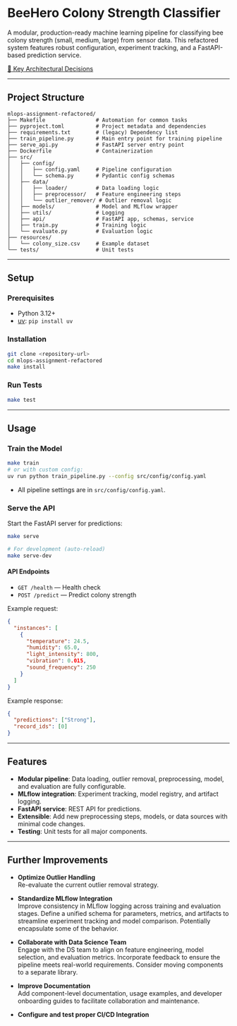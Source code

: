 # BeeHero Colony Strength Classifier

A modular, production-ready machine learning pipeline for classifying bee colony strength (small, medium, large) from sensor data. This refactored system features robust configuration, experiment tracking, and a FastAPI-based prediction service.

[📐 Key Architectural Decisions](architectural_decisions.md)

---

## Project Structure

```
mlops-assignment-refactored/
├── Makefile                # Automation for common tasks
├── pyproject.toml          # Project metadata and dependencies
├── requirements.txt        # (legacy) Dependency list
├── train_pipeline.py       # Main entry point for training pipeline
├── serve_api.py            # FastAPI server entry point
├── Dockerfile              # Containerization
├── src/
│   ├── config/
│   │   ├── config.yaml     # Pipeline configuration
│   │   └── schema.py       # Pydantic config schemas
│   ├── data/
│   │   ├── loader/         # Data loading logic
│   │   ├── preprocessor/   # Feature engineering steps
│   │   └── outlier_remover/ # Outlier removal logic
│   ├── models/             # Model and MLflow wrapper
│   ├── utils/              # Logging
│   ├── api/                # FastAPI app, schemas, service
│   ├── train.py            # Training logic
│   └── evaluate.py         # Evaluation logic
├── resources/
│   └── colony_size.csv     # Example dataset
└── tests/                  # Unit tests
```

---

## Setup

### Prerequisites

- Python 3.12+
- [uv](https://github.com/astral-sh/uv): `pip install uv`

### Installation

```bash
git clone <repository-url>
cd mlops-assignment-refactored
make install
```

### Run Tests

```bash
make test
```

---

## Usage

### Train the Model

```bash
make train
# or with custom config:
uv run python train_pipeline.py --config src/config/config.yaml
```

- All pipeline settings are in `src/config/config.yaml`.

### Serve the API

Start the FastAPI server for predictions:

```bash
make serve

# For development (auto-reload)
make serve-dev
```

#### API Endpoints

- `GET /health` — Health check
- `POST /predict` — Predict colony strength

Example request:
```json
{
  "instances": [
    {
      "temperature": 24.5,
      "humidity": 65.0,
      "light_intensity": 800,
      "vibration": 0.015,
      "sound_frequency": 250
    }
  ]
}
```
Example response:
```json
{
  "predictions": ["Strong"],
  "record_ids": [0]
}
```

---

## Features

- **Modular pipeline**: Data loading, outlier removal, preprocessing, model, and evaluation are fully configurable.
- **MLflow integration**: Experiment tracking, model registry, and artifact logging.
- **FastAPI service**: REST API for predictions.
- **Extensible**: Add new preprocessing steps, models, or data sources with minimal code changes.
- **Testing**: Unit tests for all major components.

---

## Further Improvements

- **Optimize Outlier Handling**  
  Re-evaluate the current outlier removal strategy.

- **Standardize MLflow Integration**  
  Improve consistency in MLflow logging across training and evaluation stages. Define a unified schema for parameters, metrics, and artifacts to streamline experiment tracking and model comparison. Potentially encapsulate some of the behavior.

- **Collaborate with  Data Science Team**  
  Engage with the DS team to align on feature engineering, model selection, and evaluation metrics. Incorporate feedback to ensure the pipeline meets real-world requirements. Consider moving components to a separate library.

- **Improve Documentation**  
  Add component-level documentation, usage examples, and developer onboarding guides to facilitate collaboration and maintenance.

- **Configure and test proper CI/CD Integration**
  